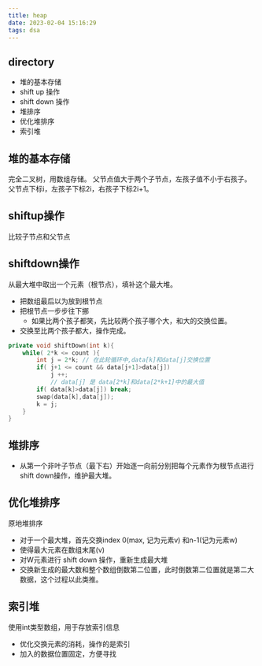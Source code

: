 ```yaml
---
title: heap
date: 2023-02-04 15:16:29
tags: dsa
---
```

## directory
- 堆的基本存储
- shift up 操作
- shift down 操作
- 堆排序
- 优化堆排序
- 索引堆
<!-- more -->
## 堆的基本存储
完全二叉树，用数组存储。
父节点值大于两个子节点，左孩子值不小于右孩子。
父节点下标i，左孩子下标2i，右孩子下标2i+1。
## shiftup操作
比较子节点和父节点

## shiftdown操作
从最大堆中取出一个元素（根节点），填补这个最大堆。
- 把数组最后以为放到根节点
- 把根节点一步步往下挪
  - 如果比两个孩子都笑，先比较两个孩子哪个大，和大的交换位置。
- 交换至比两个孩子都大，操作完成。
```cpp
private void shiftDown(int k){
    while( 2*k <= count ){
        int j = 2*k; // 在此轮循环中,data[k]和data[j]交换位置
        if( j+1 <= count && data[j+1]>data[j])
            j ++;
            // data[j] 是 data[2*k]和data[2*k+1]中的最大值
        if( data[k]>data[j]) break;
        swap(data[k],data[j]);
        k = j;
    }
}
```
## 堆排序
- 从第一个非叶子节点（最下右）开始逐一向前分别把每个元素作为根节点进行shift down操作，维护最大堆。
## 优化堆排序
原地堆排序
- 对于一个最大堆，首先交换index 0(max, 记为元素v) 和n-1(记为元素w)
- 使得最大元素在数组末尾(v)
- 对W元素进行 shift down 操作，重新生成最大堆
- 交换新生成的最大数和整个数组倒数第二位置，此时倒数第二位置就是第二大数据，这个过程以此类推。
## 索引堆
使用int类型数组，用于存放索引信息
- 优化交换元素的消耗，操作的是索引
- 加入的数据位置固定，方便寻找